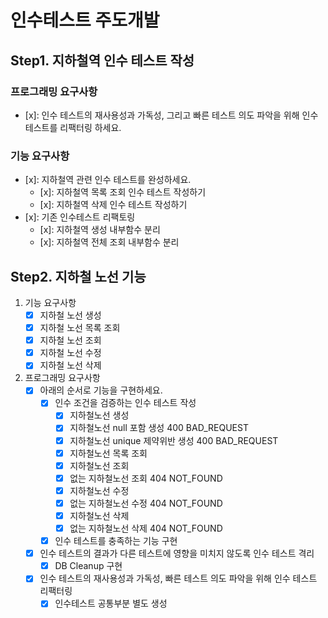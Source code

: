 # 인수테스트 주도개발

## Step1. 지하철역 인수 테스트 작성

### 프로그래밍 요구사항
- [x]: 인수 테스트의 재사용성과 가독성, 그리고 빠른 테스트 의도 파악을 위해 인수 테스트를 리팩터링 하세요.

### 기능 요구사항

- [x]: 지하철역 관련 인수 테스트를 완성하세요.
    - [x]: 지하철역 목록 조회 인수 테스트 작성하기
    - [x]: 지하철역 삭제 인수 테스트 작성하기
- [x]: 기존 인수테스트 리팩토링
    - [x]: 지하철역 생성 내부함수 분리
    - [x]: 지하철역 전체 조회 내부함수 분리

## Step2. 지하철 노선 기능

1. 기능 요구사항
    - [x] 지하철 노선 생성
    - [x] 지하철 노선 목록 조회
    - [x] 지하철 노선 조회
    - [x] 지하철 노선 수정
    - [x] 지하철 노선 삭제
2. 프로그래밍 요구사항
    - [x] 아래의 순서로 기능을 구현하세요.
         - [x] 인수 조건을 검증하는 인수 테스트 작성
           - [x] 지하철노선 생성
           - [x] 지하철노선 null 포함 생성 400 BAD_REQUEST
           - [x] 지하철노선 unique 제약위반 생성 400 BAD_REQUEST
           - [x] 지하철노선 목록 조회
           - [x] 지하철노선 조회
           - [x] 없는 지하철노선 조회 404 NOT_FOUND
           - [x] 지하철노선 수정
           - [x] 없는 지하철노선 수정 404 NOT_FOUND
           - [x] 지하철노선 삭제
           - [x] 없는 지하철노선 삭제 404 NOT_FOUND
         - [x] 인수 테스트를 충족하는 기능 구현
     - [x] 인수 테스트의 결과가 다른 테스트에 영향을 미치지 않도록 인수 테스트 격리
         - [x] DB Cleanup 구현
     - [x] 인수 테스트의 재사용성과 가독성, 빠른 테스트 의도 파악을 위해 인수 테스트 리팩터링
         - [x] 인수테스트 공통부분 별도 생성